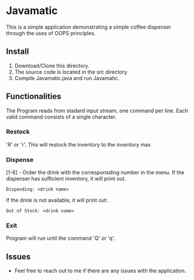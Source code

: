 # Javamatic

This is a simple application demonstrating a simple coffee dispenser through the uses of OOPS principles.


## Install

1. Download/Clone this directory. 
2. The source code is located in the src directory
3. Compile Javamatic.java and run Javamatic.


## Functionalities 

The Program reads from stadard input stream, one command per line. Each valid command consists of a single character.

### Restock
'R' or 'r'. This will restock the inventory to the inventory max 

### Dispense
[1-6] - Order the drink with the corresponsding number in the menu. If the dispenser has sufficient inventory, it will print out.
```
Dispending: <drink name>
```
If the drink is not available, it will print out:
```
Out of Stock: <drink name>
```
### Exit
Program will run until the command 'Q' or 'q'. 



## Issues
* Feel free to reach out to me if there are any issues with the application. 
